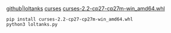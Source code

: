 <a href="https://github.com/whentze/loltanks" target="_blank">github|loltanks</a>
<a href="https://www.lfd.uci.edu/~gohlke/pythonlibs/#curses" target="_blank">curses</a>
<a href="https://download.lfd.uci.edu/pythonlibs/r5uhg2lo/curses-2.2-cp27-cp27m-win_amd64.whl" target="_blank">curses-2.2-cp27-cp27m-win_amd64.whl</a>
```
pip install curses-2.2-cp27-cp27m-win_amd64.whl
python3 loltanks.py
```

